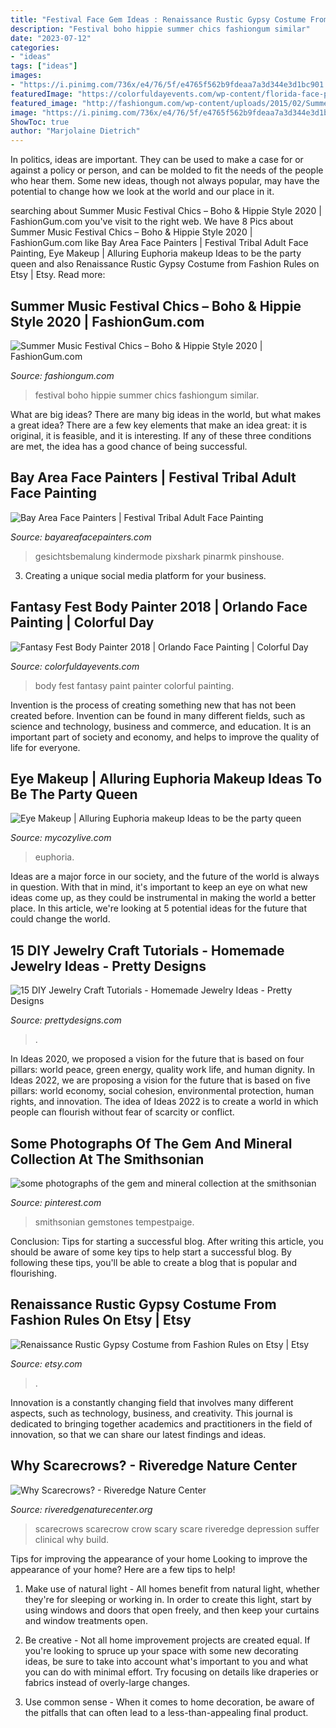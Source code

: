 ```yaml
---
title: "Festival Face Gem Ideas : Renaissance Rustic Gypsy Costume From Fashion Rules On Etsy"
description: "Festival boho hippie summer chics fashiongum similar"
date: "2023-07-12"
categories:
- "ideas"
tags: ["ideas"]
images:
- "https://i.pinimg.com/736x/e4/76/5f/e4765f562b9fdeaa7a3d344e3d1bc901.jpg"
featuredImage: "https://colorfuldayevents.com/wp-content/florida-face-painter/fantasy-fest/fantasy-fest-body-painter-1.jpg"
featured_image: "http://fashiongum.com/wp-content/uploads/2015/02/Summer-Music-Festival-Chics-Boho-Hippie-Style-18-700x1050.jpg"
image: "https://i.pinimg.com/736x/e4/76/5f/e4765f562b9fdeaa7a3d344e3d1bc901.jpg"
ShowToc: true
author: "Marjolaine Dietrich"
---
```



In politics, ideas are important. They can be used to make a case for or against a policy or person, and can be molded to fit the needs of the people who hear them. Some new ideas, though not always popular, may have the potential to change how we look at the world and our place in it.

	

		
searching about Summer Music Festival Chics – Boho &amp; Hippie Style 2020 | FashionGum.com you've visit to the right web. We have 8 Pics about Summer Music Festival Chics – Boho &amp; Hippie Style 2020 | FashionGum.com like Bay Area Face Painters | Festival Tribal Adult Face Painting, Eye Makeup | Alluring Euphoria makeup Ideas to be the party queen and also Renaissance Rustic Gypsy Costume from Fashion Rules on Etsy | Etsy. Read more:
		
    
## Summer Music Festival Chics – Boho &amp; Hippie Style 2020 | FashionGum.com

<img loading=lazy src="http://fashiongum.com/wp-content/uploads/2015/02/Summer-Music-Festival-Chics-Boho-Hippie-Style-18-700x1050.jpg" onerror="this.onerror=null;this.src='https://tse2.mm.bing.net/th?id=OIP.AtaMhVV2PLDWGMSpX3tjKwHaLH&amp;pid=15.1';" alt="Summer Music Festival Chics – Boho &amp; Hippie Style 2020 | FashionGum.com">

_Source: fashiongum.com_

>festival boho hippie summer chics fashiongum similar. 

	

What are big ideas?
There are many big ideas in the world, but what makes a great idea? There are a few key elements that make an idea great: it is original, it is feasible, and it is interesting. If any of these three conditions are met, the idea has a good chance of being successful.

    
## Bay Area Face Painters | Festival Tribal Adult Face Painting

<img loading=lazy src="https://www.bayareafacepainters.com/images/pg_tribal_adult_face_painting/Julia_Festival_Eye.jpg" onerror="this.onerror=null;this.src='https://tse2.mm.bing.net/th?id=OIP.iUqW5gXDzRE_L0wHOoE3RQHaLH&amp;pid=15.1';" alt="Bay Area Face Painters | Festival Tribal Adult Face Painting">

_Source: bayareafacepainters.com_

>gesichtsbemalung kindermode pixshark pinarmk pinshouse. 

	

3. Creating a unique social media platform for your business.

    
## Fantasy Fest Body Painter 2018 | Orlando Face Painting | Colorful Day

<img loading=lazy src="https://colorfuldayevents.com/wp-content/florida-face-painter/fantasy-fest/fantasy-fest-body-painter-1.jpg" onerror="this.onerror=null;this.src='https://tse4.mm.bing.net/th?id=OIP.vd6f2qMNdN0yCrXb8oi27wAAAA&amp;pid=15.1';" alt="Fantasy Fest Body Painter 2018 | Orlando Face Painting | Colorful Day">

_Source: colorfuldayevents.com_

>body fest fantasy paint painter colorful painting. 

	

Invention is the process of creating something new that has not been created before. Invention can be found in many different fields, such as science and technology, business and commerce, and education. It is an important part of society and economy, and helps to improve the quality of life for everyone.

    
## Eye Makeup | Alluring Euphoria Makeup Ideas To Be The Party Queen

<img loading=lazy src="https://mycozylive.com/wp-content/uploads/2020/08/29-1.jpg" onerror="this.onerror=null;this.src='https://tse4.mm.bing.net/th?id=OIP.dTA7TNIK3TbyKA6NIEGCFQHaKi&amp;pid=15.1';" alt="Eye Makeup | Alluring Euphoria makeup Ideas to be the party queen">

_Source: mycozylive.com_

>euphoria. 

	

Ideas are a major force in our society, and the future of the world is always in question. With that in mind, it's important to keep an eye on what new ideas come up, as they could be instrumental in making the world a better place. In this article, we're looking at 5 potential ideas for the future that could change the world.

    
## 15 DIY Jewelry Craft Tutorials - Homemade Jewelry Ideas - Pretty Designs

<img loading=lazy src="http://www.prettydesigns.com/wp-content/uploads/2013/11/062752kaB.jpg" onerror="this.onerror=null;this.src='https://tse3.mm.bing.net/th?id=OIP.3PDtbKKk4LsMwfIz7SG9RAHaPL&amp;pid=15.1';" alt="15 DIY Jewelry Craft Tutorials - Homemade Jewelry Ideas - Pretty Designs">

_Source: prettydesigns.com_

>. 

	

In Ideas 2020, we proposed a vision for the future that is based on four pillars: world peace, green energy, quality work life, and human dignity. In Ideas 2022, we are proposing a vision for the future that is based on five pillars: world economy, social cohesion, environmental protection, human rights, and innovation. The idea of Ideas 2022 is to create a world in which people can flourish without fear of scarcity or conflict.

    
## Some Photographs Of The Gem And Mineral Collection At The Smithsonian

<img loading=lazy src="https://i.pinimg.com/736x/e4/76/5f/e4765f562b9fdeaa7a3d344e3d1bc901.jpg" onerror="this.onerror=null;this.src='https://tse4.mm.bing.net/th?id=OIP.dgaxsuKy7RxrpcR84-JAAAHaFj&amp;pid=15.1';" alt="some photographs of the gem and mineral collection at the smithsonian">

_Source: pinterest.com_

>smithsonian gemstones tempestpaige. 

	

Conclusion: Tips for starting a successful blog.
After writing this article, you should be aware of some key tips to help start a successful blog. By following these tips, you'll be able to create a blog that is popular and flourishing.

    
## Renaissance Rustic Gypsy Costume From Fashion Rules On Etsy | Etsy

<img loading=lazy src="https://i.etsystatic.com/6863417/r/il/5d7571/513583080/il_1588xN.513583080_95cr.jpg" onerror="this.onerror=null;this.src='https://tse1.mm.bing.net/th?id=OIP.dT1vtPX4dVDkEOiJ2g6ECAHaJ3&amp;pid=15.1';" alt="Renaissance Rustic Gypsy Costume from Fashion Rules on Etsy | Etsy">

_Source: etsy.com_

>. 

	

Innovation is a constantly changing field that involves many different aspects, such as technology, business, and creativity. This journal is dedicated to bringing together academics and practitioners in the field of innovation, so that we can share our latest findings and ideas.

    
## Why Scarecrows? - Riveredge Nature Center

<img loading=lazy src="http://www.riveredgenaturecenter.org/wp-content/uploads/2014/10/scary-scare-crow.jpg" onerror="this.onerror=null;this.src='https://tse1.mm.bing.net/th?id=OIP.PaqqbUkz2y_QIPKNYTGPnQHaGj&amp;pid=15.1';" alt="Why Scarecrows? - Riveredge Nature Center">

_Source: riveredgenaturecenter.org_

>scarecrows scarecrow crow scary scare riveredge depression suffer clinical why build. 

	

Tips for improving the appearance of your home
Looking to improve the appearance of your home? Here are a few tips to help!
1. Make use of natural light - All homes benefit from natural light, whether they're for sleeping or working in. In order to create this light, start by using windows and doors that open freely, and then keep your curtains and window treatments open.

2. Be creative - Not all home improvement projects are created equal. If you're looking to spruce up your space with some new decorating ideas, be sure to take into account what's important to you and what you can do with minimal effort. Try focusing on details like draperies or fabrics instead of overly-large changes.

3. Use common sense - When it comes to home decoration, be aware of the pitfalls that can often lead to a less-than-appealing final product.

